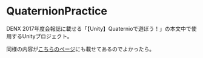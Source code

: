 # QuaternionPractice
DENX 2017年度会報誌に載せる「【Unity】Quaternioで遊ぼう！」の本文中で使用するUnityプロジェクト。

同様の内容が[こちらのページ](https://qiita.com/garagara_DE/private/2c2bfd8241816878719f)にも載せてあるのでよかったら。